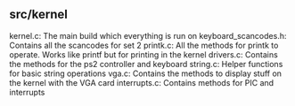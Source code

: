 ## src/kernel

kernel.c: The main build which everything is run on
keyboard_scancodes.h: Contains all the scancodes for set 2
printk.c: All the methods for printk to operate. Works like printf but for printing in the kernel
drivers.c: Contains the methods for the ps2 controller and keyboard
string.c: Helper functions for basic string operations
vga.c: Contains the methods to display stuff on the kernel with the VGA card
interrupts.c: Contains methods for PIC and interrupts